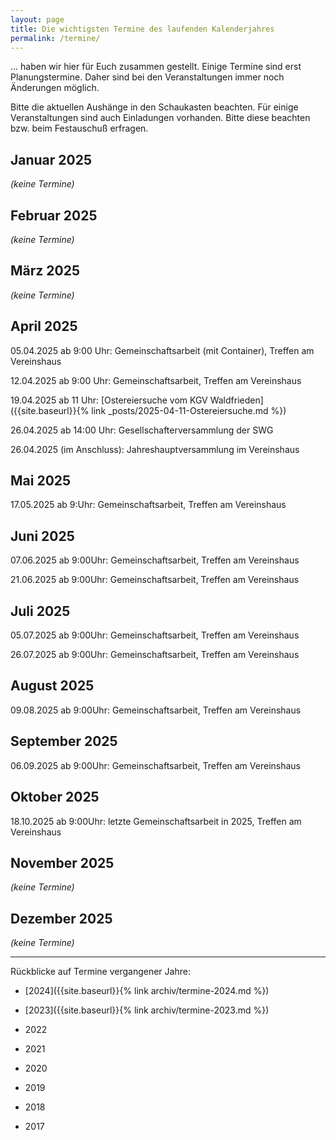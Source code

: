 ```yaml
---
layout: page
title: Die wichtigsten Termine des laufenden Kalenderjahres
permalink: /termine/
---
```


... haben wir hier für Euch zusammen gestellt. Einige Termine sind erst Planungstermine. Daher sind bei den Veranstaltungen immer noch Änderungen möglich.

Bitte die aktuellen Aushänge in den Schaukasten beachten. Für einige Veranstaltungen sind auch Einladungen vorhanden. Bitte diese beachten bzw. beim Festauschuß erfragen.


## Januar 2025

*(keine Termine)*

## Februar 2025

*(keine Termine)*

## März 2025

*(keine Termine)*

## April 2025

05.04.2025 ab 9:00 Uhr: Gemeinschaftsarbeit (mit Container), Treffen am Vereinshaus

12.04.2025 ab 9:00 Uhr: Gemeinschaftsarbeit, Treffen am Vereinshaus

19.04.2025 ab 11 Uhr: [Ostereiersuche vom KGV Waldfrieden]({{site.baseurl}}{% link _posts/2025-04-11-Ostereiersuche.md %})

26.04.2025 ab 14:00 Uhr: Gesellschafterversammlung der SWG 

26.04.2025 (im Anschluss): Jahreshauptversammlung im Vereinshaus

## Mai 2025

17.05.2025 ab 9:Uhr: Gemeinschaftsarbeit, Treffen am Vereinshaus

## Juni 2025

07.06.2025 ab 9:00Uhr: Gemeinschaftsarbeit, Treffen am Vereinshaus

21.06.2025 ab 9:00Uhr: Gemeinschaftsarbeit, Treffen am Vereinshaus

## Juli 2025

05.07.2025 ab 9:00Uhr: Gemeinschaftsarbeit, Treffen am Vereinshaus

26.07.2025 ab 9:00Uhr: Gemeinschaftsarbeit, Treffen am Vereinshaus

## August 2025

09.08.2025 ab 9:00Uhr: Gemeinschaftsarbeit, Treffen am Vereinshaus

## September 2025

06.09.2025 ab 9:00Uhr: Gemeinschaftsarbeit, Treffen am Vereinshaus

## Oktober 2025

18.10.2025 ab 9:00Uhr: letzte Gemeinschaftsarbeit in 2025, Treffen am Vereinshaus

## November 2025

*(keine Termine)*

## Dezember 2025

*(keine Termine)*

---

Rückblicke auf Termine vergangener Jahre:

- [2024]({{site.baseurl}}{% link archiv/termine-2024.md %})

- [2023]({{site.baseurl}}{% link archiv/termine-2023.md %})

- 2022

- 2021

- 2020

- 2019

- 2018

- 2017

